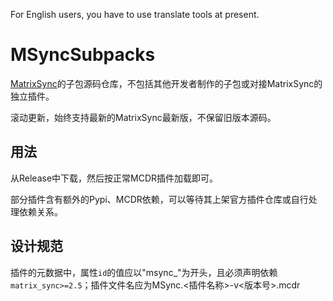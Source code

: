 For English users, you have to use translate tools at present.

# MSyncSubpacks
[MatrixSync](https://mcdreforged.com/zh-CN/plugin/matrix_sync)的子包源码仓库，不包括其他开发者制作的子包或对接MatrixSync的独立插件。

滚动更新，始终支持最新的MatrixSync最新版，不保留旧版本源码。

## 用法
从Release中下载，然后按正常MCDR插件加载即可。

部分插件含有额外的Pypi、MCDR依赖，可以等待其上架官方插件仓库或自行处理依赖关系。

## 设计规范
插件的元数据中，属性`id`的值应以"msync_"为开头，且必须声明依赖`matrix_sync>=2.5`；插件文件名应为MSync.<插件名称>-v<版本号>.mcdr
